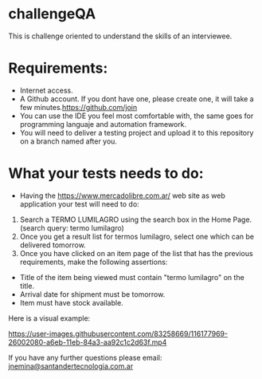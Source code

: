 # challengeQA
This is challenge oriented to understand the skills of an interviewee.



 # Requirements:
 
 - Internet access.
 - A Github account. If you dont have one, please create one, it will take a few minutes.https://github.com/join
 - You can use the IDE you feel most comfortable with, the same goes for programming languaje and automation framework.
 - You will need to deliver a testing project and upload it to this repository on a branch named after you.



# What your tests needs to do:

- Having the https://www.mercadolibre.com.ar/ web site as web application your test will need to do:

 1. Search a TERMO LUMILAGRO using the search box in the Home Page. (search query: termo lumilagro)
 2. Once you get a result list for termos lumilagro, select one which can be delivered tomorrow.
 3. Once you have clicked on an item page of the list that has the previous requirements, make the following assertions:
   - Title of the item being viewed must contain "termo lumilagro" on the title.
   - Arrival date for shipment must be tomorrow.
   - Item must have stock available.
   
Here is a visual example:

https://user-images.githubusercontent.com/83258669/116177969-26002080-a6eb-11eb-84a3-aa92c1c2d63f.mp4

If you have any further questions please email: jnemina@santandertecnologia.com.ar


